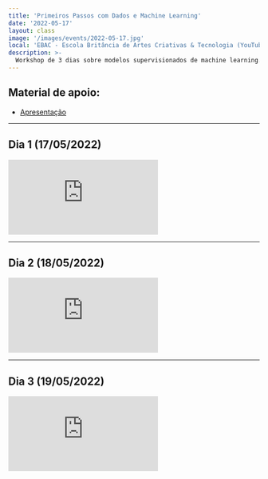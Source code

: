 ```yaml
---
title: 'Primeiros Passos com Dados e Machine Learning'
date: '2022-05-17'
layout: class
image: '/images/events/2022-05-17.jpg'
local: 'EBAC - Escola Britância de Artes Criativas & Tecnologia (YouTube)'
description: >-
  Workshop de 3 dias sobre modelos supervisionados de machine learning.
---
```


## Material de apoio:

- [Apresentação](https://drive.google.com/uc?export=download&id=1kTcFp6U5oxHFVCnaF7XZyqGFHajUIdaf)

<hr>

## Dia 1 (17/05/2022)
<p><iframe src="https://www.youtube.com/embed/jUOmBbcQOtk" frameborder="0" allowfullscreen></iframe>

<hr>

## Dia 2 (18/05/2022)
<p><iframe src="https://www.youtube.com/embed/A31wVqKGu2g" frameborder="0" allowfullscreen></iframe>

<hr>

## Dia 3 (19/05/2022)
<p><iframe src="https://www.youtube.com/embed/RMAvusLMdXY" frameborder="0" allowfullscreen></iframe>
